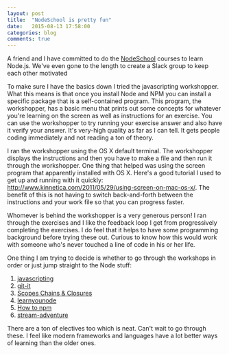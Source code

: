 ```yaml
---
layout: post
title:  "NodeSchool is pretty fun"
date:   2015-08-13 17:58:00
categories: blog
comments: true
---
```


A friend and I have committed to do the [NodeSchool](http://nodeschool.io/) courses to learn Node.js.  We've even gone to the length to create a Slack group to keep each other motivated

To make sure I have the basics down I tried the javascripting workshopper.  What this means is that once you install Node and NPM you can install a specific package that is a self-contained program.  This program, the workshopper, has a basic menu that prints out some concepts for whatever you're learning on the screen as well as instructions for an exercise.  You can use the workshopper to try running your exercise answer and also have it verify your answer.  It's very-high quality as far as I can tell.  It gets people coding immediately and not reading a ton of theory.  

I ran the workshopper using the OS X default terminal.  The workshopper displays the instructions and then you have to make a file and then run it through the workshopper.  One thing that helped was using the screen program that apparently installed with OS X.  Here's a good tutorial I used to get up and running with it quickly: http://www.kinnetica.com/2011/05/29/using-screen-on-mac-os-x/.  The benefit of this is not having to switch back-and-forth between the instructions and your work file so that you can progress faster.

Whomever is behind the workshopper is a very generous person!  I ran through the exercises and I like the feedback loop I get from progressively completing the exercises.  I do feel that it helps to have some programming background before trying these out.  Curious to know how this would work with someone who's never touched a line of code in his or her life.

One thing I am trying to decide is whether to go through the workshops in order or just jump straight to the Node stuff:

1. [javascripting](https://www.github.com/sethvincent/javascripting)
2. [git-it](https://www.github.com/jlord/git-it)
3. [Scopes Chains & Closures](https://www.github.com/jesstelford/scope-chains-closures)
4. [learnyounode](https://www.github.com/workshopper/learnyounode)
5. [How to npm](https://github.com/npm/how-to-npm)
6. [stream-adventure](https://www.github.com/substack/stream-adventure)

There are a ton of electives too which is neat.  Can't wait to go through these.  I feel like modern frameworks and languages have a lot better ways of learning than the older ones.
